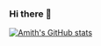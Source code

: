### Hi there 👋

<!--
**amithkoujalgi/amithkoujalgi** is a ✨ _special_ ✨ repository because its `README.md` (this file) appears on your GitHub profile.

Here are some ideas to get you started:

- 🔭 I’m currently working on ...
- 🌱 I’m currently learning ...
- 👯 I’m looking to collaborate on ...
- 🤔 I’m looking for help with ...
- 💬 Ask me about ...
- 📫 How to reach me: ...
- 😄 Pronouns: ...
- ⚡ Fun fact: ...
-->

[![Amith's GitHub stats](https://github-readme-stats.vercel.app/api?username=amithkoujalgi)](https://github.com/amithkoujalgi/github-readme-stats)

